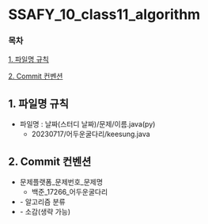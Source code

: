 # SSAFY_10_class11_algorithm

### 목차

[1. 파일명 규칙](#1-파일명-규칙)

[2. Commit 컨벤션](#2-Commit-컨벤션)

## 1. 파일명 규칙
* 파일명 : 날짜(스터디 날짜)/문제/이름.java(py)
  * 20230717/어두운굴다리/keesung.java
  
## 2. Commit 컨벤션
* 문제플랫폼_문제번호_문제명
  * 백준_17266_어두운굴다리
* \- 알고리즘 분류
* \- 소감(생략 가능)
